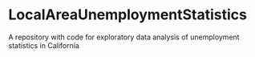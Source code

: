 # LocalAreaUnemploymentStatistics

A repository with code for exploratory data analysis of unemployment statistics in California
